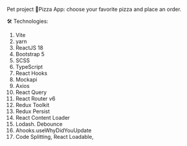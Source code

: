 Pet project 🍕Pizza App: choose your favorite pizza and place an order.

🛠 Technologies:

1. Vite
2. yarn
3. ReactJS 18
4. Bootstrap 5
5. SCSS
6. TypeScript
7. React Hooks
8. Mockapi
9. Axios
10. React Query
11. React Router v6
12. Redux Toolkit
13. Redux Persist
14. React Content Loader
15. Lodash. Debounce
16. Ahooks.useWhyDidYouUpdate
17. Code Splitting, React Loadable,
